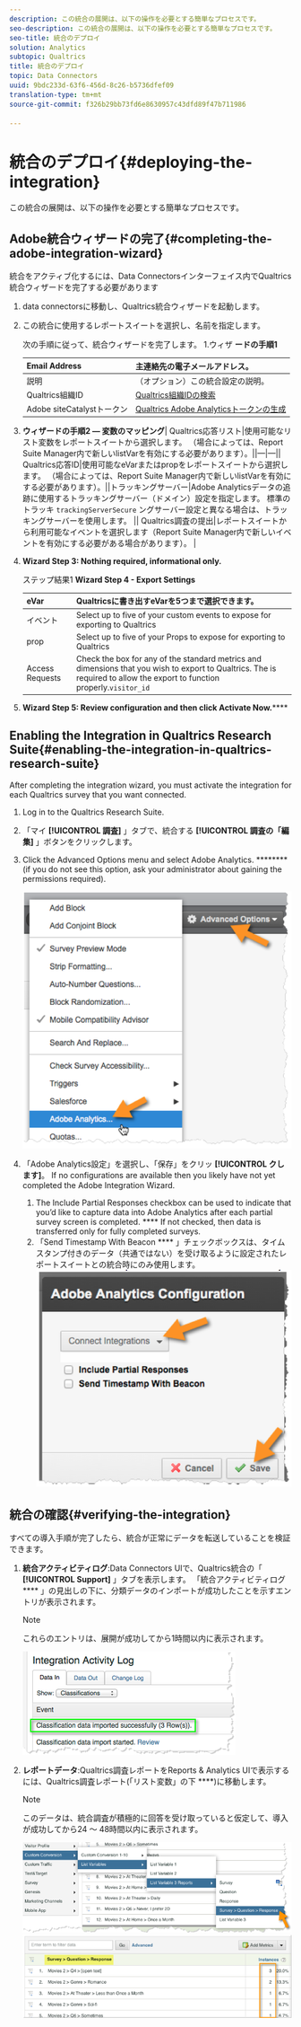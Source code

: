 ```yaml
---
description: この統合の展開は、以下の操作を必要とする簡単なプロセスです。
seo-description: この統合の展開は、以下の操作を必要とする簡単なプロセスです。
seo-title: 統合のデプロイ
solution: Analytics
subtopic: Qualtrics
title: 統合のデプロイ
topic: Data Connectors
uuid: 9bdc233d-63f6-456d-8c26-b5736dfef09
translation-type: tm+mt
source-git-commit: f326b29bb73fd6e8630957c43dfd89f47b711986

---
```



# 統合のデプロイ{#deploying-the-integration}

この統合の展開は、以下の操作を必要とする簡単なプロセスです。

## Adobe統合ウィザードの完了{#completing-the-adobe-integration-wizard}

統合をアクティブ化するには、Data Connectorsインターフェイス内でQualtrics統合ウィザードを完了する必要があります

1. data connectorsに移動し、Qualtrics統合ウィザードを起動します。
1. この統合に使用するレポートスイートを選択し、名前を指定します。

   次の手順に従って、統合ウィザードを完了します。 1.ウィザ **ードの手順1**

   | Email Address | 主連絡先の電子メールアドレス。 |
   |---|---|
   | 説明 | （オプション）この統合設定の説明。 |
   | Qualtrics組織ID | [Qualtrics組織IDの検索](../qualtrics-overview/qualtrics-org-id.md) |
   | Adobe siteCatalystトークン | [Qualtrics Adobe Analyticsトークンの生成](../qualtrics-overview/qualtrics-token.md) |

1. **ウィザードの手順2 — 変数のマッピング**| Qualtrics応答リスト|使用可能なリスト変数をレポートスイートから選択します。 （場合によっては、Report Suite Manager内で新しいlistVarを有効にする必要があります）。||—|—|| Qualtrics応答ID|使用可能なeVarまたはpropをレポートスイートから選択します。 （場合によっては、Report Suite Manager内で新しいlistVarを有効にする必要があります）。||トラッキングサーバー|Adobe Analyticsデータの追跡に使用するトラッキングサーバー（ドメイン）設定を指定します。 標準のトラッキ `trackingServerSecure` ングサーバー設定と異なる場合は、トラッキングサーバーを使用します。  || Qualtrics調査の提出|レポートスイートから利用可能なイベントを選択します（Report Suite Manager内で新しいイベントを有効にする必要がある場合があります）。  |

1. **Wizard Step 3: Nothing required, informational only.**

   ステップ結果1 **Wizard Step 4 - Export Settings**

   | eVar | Qualtricsに書き出すeVarを5つまで選択できます。 |
   |---|---|
   | イベント | Select up to five of your custom events to expose for exporting to Qualtrics |
   | prop | Select up to five of your Props to expose for exporting to Qualtrics |
   | Access Requests | Check the box for any of the standard metrics and dimensions that you wish to export to Qualtrics. The  is required to allow the export to function properly.`visitor_id` |

1. **Wizard Step 5: Review configuration and then click Activate Now.******

## Enabling the Integration in Qualtrics Research Suite{#enabling-the-integration-in-qualtrics-research-suite}

After completing the integration wizard, you must activate the integration for each Qualtrics survey that you want connected.

1. Log in to the Qualtrics Research Suite.
1. 「マイ **[!UICONTROL 調査]** 」タブで、統合する **[!UICONTROL 調査の「編集]** 」ボタンをクリックします。
1. Click the Advanced Options menu and select Adobe Analytics. ********(if you do not see this option, ask your administrator about gaining the permissions required).

   ![](assets/advanced_options.png)

1. 「Adobe Analytics設定」を選択し、「保存」をクリッ **[!UICONTROL クします]**。 If no configurations are available then you likely have not yet completed the Adobe Integration Wizard.
   1. The Include Partial Responses checkbox can be used to indicate that you’d like to capture data into Adobe Analytics after each partial survey screen is completed. **** If not checked, then data is transferred only for fully completed surveys.
   1. 「Send Timestamp With Beacon **** 」チェックボックスは、タイムスタンプ付きのデータ（共通ではない）を受け取るように設定されたレポートスイートとの統合時にのみ使用します。
   ![](assets/integration_config.png)

## 統合の確認{#verifying-the-integration}

すべての導入手順が完了したら、統合が正常にデータを転送していることを検証できます。

1. **統合アクティビティログ**:Data Connectors UIで、Qualtrics統合の「 **[!UICONTROL Support]** 」タブを表示します。 「統合アクティビティログ **** 」の見出しの下に、分類データのインポートが成功したことを示すエントリが表示されます。

   >[!NOTE]
   >
   >これらのエントリは、展開が成功してから1時間以内に表示されます。

   ![](assets/verify-1.png)

1. **レポートデータ**:Qualtrics調査レポートをReports &amp; Analytics UIで表示するには、Qualtrics調査レポート(「リスト変数」の下 ****)に移動します。

   >[!NOTE]
   >
   >このデータは、統合調査が積極的に回答を受け取っていると仮定して、導入が成功してから24 ～ 48時間以内に表示されます。

   ![](assets/verify-2.png) ![](assets/verify-3.png)


